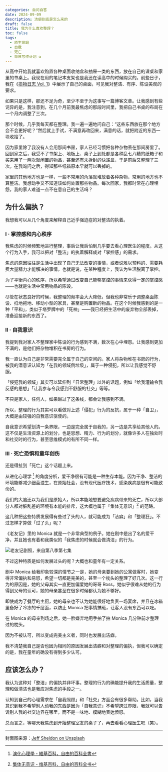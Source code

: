 ```yaml
---
categories: 自问自答
date: 2024-09-09
description: 洁癖到底是怎么来的
draft: false
title: 我为什么喜欢整理？
toc: false
tags:
  - 原生家庭
  - 自我
  - 死亡
  - 每日写作计划 α
---
```


从高中开始我就喜欢购置各种桌面收纳盒和抽屉一类的东西，放在自己的课桌和家里的书桌上。我现在用的笔记本支架也是我还在读高中的时候购买的。前些日子，我在《[揽物日志 Vol. 1](/posts/揽物日志-vol-1/)》中展示了自己的桌面，可见我对整洁、有序、陈设美观的要求。

如果只是这样，那还不足为奇，至少不至于为这事写一篇博客文章。让我感到有些诧异的是，我注意到，在几个月前我最焦虑的那段时间里，我把自己书桌的布局在一个月内调整了三次。

那个时候，几乎我每天都在整理。我一遍一遍地问自己：“这些东西放在那个地方会不会更好呢？”然后就上手试，不满意再改回来，满意的话，就把附近的东西一块收拾了。

因为家里除了我没有人会用那间书房，家人已经习惯把各种杂物丢在那间房里了。回到家之后，我受不了书架上、地板上、桌子上到处都是各种乱七八糟的纸箱子和买来用了一两次就闲置的物品，甚至还有未拆封的快递盒，于是前后又整理了三次。在我询问之后，得知那些纸箱原本早就可以丢掉的。

家里的其他地方也是一样，一些不常用的角落就堆放着各种杂物，常用的地方也不算整洁。我想动手又不知道该如何处置那些物品。每次回家，我都时常在心理埋怨，我的家人难道一点不在意自己的生活吗？

## 为什么偏执？

我想我可以从几个角度来解释自己近乎强迫症的对整洁的执着。

### I · 掌控感和内心秩序

我焦虑的时候频繁地进行整理，事后让我后怕到几乎要去看心理医生的程度。从这个行为入手，我可以把对「整洁」的执着解释成对「掌控感」的需求。

焦虑的原因往往是生活中出现了自己无法改变的事情，或者说难以预料的、需要耗费大量精力才能解决的事情。也就是说，在某种程度上，我认为生活脱离了掌控。

为了平衡内心的秩序，所以希望通过改变自己能够掌控的事情来获得一定的掌控感——也就是生活中常用物品的陈设。

尽管在状态良好的时候，我整理的频率会大大降低，但我也非常乐于调整桌面陈设、扫地拖地、移动小型的家具，甚至是购置新的物品。在这个时候我感到的是一种「平和」，类似于塔罗牌中的「死神」——我已经把生活中的废弃物全部丢掉，准备迎接新的东西了。

### II · 自我意识

我提到我对家人不整理家中陈设的行为感到不满，数次在心中埋怨。让我感到更加不满的，是他们把杂物堆积在书房的行为。

我一直认为自己是非常需要完全属于自己的空间的。家人将杂物堆在书房的行为，被我的潜意识认知为「在我的领域倒垃圾」，属于一种侵犯，所以让我感觉不舒服。

「侵犯我的领域」其实可以延伸到「日常整理」以外的话题，例如「给我灌输令我反感的思想」「让我参与令我感到不舒服的社交」等等。

不只是家人，任何人，如果越过了这条线，都会让我感到不满。

所以，整理的行为其实可以看做对上述「侵犯」行为的反抗，属于一种「自卫」，大概是由较强的自我意识驱使的。

自我意识希望划清一条界限，一边是完全属于自我的，另一边是共享给其他人的。这不仅是生活资源上的划分，也是思想、精力、行为的划分，就像许多人在独处时和社交时的行为，甚至思维模式的有所不同一样。

### III · 死亡恐惧和童年创伤

还是得扯到「死亡」这个话题上来。

从进化心理学 [^1] 的角度分析，爱干净很有可能是一种生存本能。因为干净、整洁的环境能够减少细菌滋生，在原始社会，没有现代医疗技术，感染疾病是很有可能致命的。

我们的大脑还以为我们是原始人，所以本能地想要避免疾病带来的死亡，所以大部分人都对脏乱差的环境有本能的排斥，这大概也属于「集体无意识」[^2] 的范畴。

这几种把这些特质发展得有些过了头的人，就可能成为「洁癖」和「整理狂」。不过怎样才算做「过了头」呢？

《老友记》里的 Monica 就是一个非常典型的例子。她在剧中是出了名的爱干净，并且她也有着和我类似的「我焦虑的时候就会做清洁」的行为。

![老友记剧照，来自第八季第七集](https://image.guhub.cn//blog/2024/monica-being-a-clean-freak.jpg)

不过这种特质是如何发展过头的呢？大概也和童年有一定关系。

剧中 Monica 给我印象较深的情节之一是，她的母亲要到她的公寓做客时，她变得非常偏执和易怒，希望一切都是完美的，甚至一个枕头的整理了好几次。这一行为的原因是，她的父母其实一直更加偏爱她的哥哥 Ross，她似乎很难从她的行为得到父母的认可，她的母亲甚至在很多时候都认为她不够好。

即使成为了餐厅的主厨，她的母亲也不认为她能很好地负责一场宴席，并且在冰箱里备好了冷冻的千层面，以防止 Monica 把事情搞砸，让客人没有东西可以吃。

在 Monica 的母亲到场之后，她一脸嫌弃地用手拍了拍 Monica 几分钟前才整理过的枕头。

因为不被认可，所以变成完美主义者，同时也发展出洁癖。

我不清楚我自己是否也因为相同的原因发展出洁癖和对整理的偏执，但我可以确定的是，我在童年的确没有得到多少认可。

## 应该怎么办？

我认为这种对「整洁」的偏执并非坏事。整理的行为的确能提升我的生活质量，整理和做清洁也是我应对焦虑的手段之一。

认知到自己的心理需求在「自我照顾」和「社交」方面会有很多帮助。比如，当我意识到我不希望别人动我的东西是因为「自我意识」不希望跨过界限，我就可以告诉别人我的社交边界在哪里，而不是一味地、模糊地表达愤怒。

总而言之，等哪天我焦虑到开始整理室友的桌子了，再去看看心理医生吧（笑）。

---

封面图来源：[Jeff Sheldon on Unsplash](https://unsplash.com/photos/white-apple-mouse-beside-keyboard-mKxdiW2QEkE)

[^1]: [演化心理學 - 維基百科，自由的百科全書](https://zh.wikipedia.org/zh-tw/%E6%BC%94%E5%8C%96%E5%BF%83%E7%90%86%E5%AD%B8)
[^2]: [集体无意识 - 维基百科，自由的百科全书](https://zh.wikipedia.org/wiki/%E9%9B%86%E4%BD%93%E6%97%A0%E6%84%8F%E8%AF%86)
